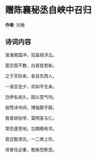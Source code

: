 # 赠陈襄秘丞自峡中召归

**作者**: 刘敞

## 诗词内容

淮海南国冲，冠盖结浮云。

面交固不数，白首犹若新。

之子天际来，各自东西人。

一语旦连夕，欢如平生亲。

岂伊名闻久，固以意气均。

驰骛诗书间，博哉醇乎醇。

我昔病俗学，莫明圣与仁。

常恐遂至地，岂期晚有邻。

君还觐清光，一二席上珍。

贤者任必重，勉旃觉斯民。

